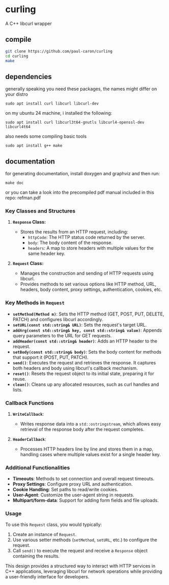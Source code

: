 # curling
A C++ libcurl wrapper

## compile
```sh
git clone https://github.com/paul-caron/curling
cd curling
make
```

## dependencies
generally speaking you need these packages, the names might differ on your distro
```
sudo apt install curl libcurl libcurl-dev
```
on my ubuntu 24 machine, i installed the following:
```
sudo apt install curl libcurl3t64-gnutls libcurl4-openssl-dev libcurl4t64
```
also needs some compiling basic tools
```
sudo apt install g++ make
```

## documentation
for generating documentation, install doxygen and graphviz and then run:
```
make doc
```
or you can take a look into the precompiled pdf manual included in this repo: refman.pdf

### Key Classes and Structures

1. **`Response` Class:**
   - Stores the results from an HTTP request, including:
     - `httpCode`: The HTTP status code returned by the server.
     - `body`: The body content of the response.
     - `headers`: A map to store headers with multiple values for the same 
header key.

2. **`Request` Class:**
   - Manages the construction and sending of HTTP requests using libcurl.
   - Provides methods to set various options like HTTP method, URL, 
headers, body content, proxy settings, authentication, cookies, etc.

### Key Methods in `Request`

- **`setMethod(Method m)`**: Sets the HTTP method (GET, POST, PUT, DELETE, 
PATCH) and configures libcurl accordingly.
- **`setURL(const std::string& URL)`**: Sets the request's target URL.
- **`addArg(const std::string& key, const std::string& value)`**: Appends 
query parameters to the URL for GET requests.
- **`addHeader(const std::string& header)`**: Adds an HTTP header to the 
request.
- **`setBody(const std::string& body)`**: Sets the body content for 
methods that support it (POST, PUT, PATCH).
- **`send()`**: Executes the request and retrieves the response. It 
captures both headers and body using libcurl's callback mechanism.
- **`reset()`**: Resets the request object to its initial state, preparing 
it for reuse.
- **`clean()`**: Cleans up any allocated resources, such as curl handles 
and lists.

### Callback Functions

1. **`WriteCallback`**:
   - Writes response data into a `std::ostringstream`, which allows easy 
retrieval of the response body after the request completes.

2. **`HeaderCallback`**:
   - Processes HTTP headers line by line and stores them in a map, 
handling cases where multiple values exist for a single header key.

### Additional Functionalities

- **Timeouts**: Methods to set connection and overall request timeouts.
- **Proxy Settings**: Configure proxy URL and authentication.
- **Cookie Handling**: Set paths to read/write cookies.
- **User-Agent**: Customize the user-agent string in requests.
- **Multipart/form-data**: Support for adding form fields and file 
uploads.

### Usage

To use this `Request` class, you would typically:
1. Create an instance of `Request`.
2. Use various setter methods (`setMethod`, `setURL`, etc.) to configure 
the request.
3. Call `send()` to execute the request and receive a `Response` object 
containing the results.

This design provides a structured way to interact with HTTP services in 
C++ applications, leveraging libcurl for network operations while 
providing a user-friendly interface for developers.
